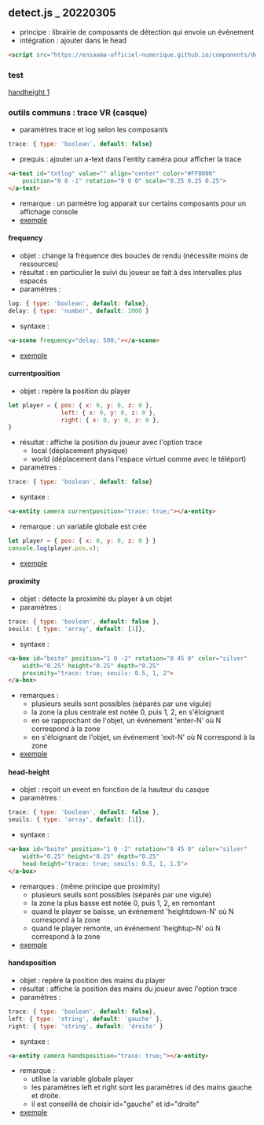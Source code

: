 ## detect.js _ 20220305
* principe : librairie de composants de détection qui envoie un événement
* intégration : ajouter dans le head
```html
<script src="https://ensaama-officiel-numerique.github.io/components/detect/detect.js"></script>
```

### test
[handheight 1](./handheight.html)

### outils communs : trace VR (casque)
* paramètres trace et log selon les composants
```js
trace: { type: 'boolean', default: false}
```
* prequis : ajouter un a-text dans l'entity caméra pour afficher la trace
```html
<a-text id="txtlog" value="" align="center" color="#FF0000" 
    position="0 0 -1" rotation="0 0 0" scale="0.25 0.25 0.25">
</a-text>
```
* remarque : un parmètre log apparait sur certains composants pour un affichage console
* [exemple](./trace.html)

#### frequency
* objet : change la fréquence des boucles de rendu (nécessite moins de ressources)
* résultat : en particulier le suivi du joueur se fait à des intervalles plus espacés
* paramètres : 
```js
log: { type: 'boolean', default: false},
delay: { type: 'number', default: 1000 }
```
* syntaxe : 
```html
<a-scene frequency="delay: 500;"></a-scene>
```
* [exemple](./frequency.html)
    

#### currentposition
* objet : repère la position du player
```js
let player = { pos: { x: 0, y: 0, z: 0 },
               left: { x: 0, y: 0, z: 0 },
               right: { x: 0, y: 0, z: 0 },
} 
``` 
* résultat : affiche la position du joueur avec l'option trace
    - local (déplacement physique) 
    - world (déplacement dans l'espace virtuel comme avec le téléport)
* paramètres : 
```js
trace: { type: 'boolean', default: false}
```
* syntaxe : 
```html
<a-entity camera currentposition="trace: true;"></a-entity>
```
* remarque : un variable globale est crée
```js
let player = { pos: { x: 0, y: 0, z: 0 } }
console.log(player.pos.x);
```
* [exemple](./currentposition.html)

#### proximity
* objet : détecte la proximité du player à un objet
* paramètres :
```js
trace: { type: 'boolean', default: false },
seuils: { type: 'array', default: [1]},
```
* syntaxe : 
```html
<a-box id="boite" position="1 0 -2" rotation="0 45 0" color="silver"
    width="0.25" height="0.25" depth="0.25" 
    proximity="trace: true; seuils: 0.5, 1, 2">
</a-box>
```
* remarques : 
    - plusieurs seuils sont possibles (séparés par une vigule)
    - la zone la plus centrale est notée 0, puis 1, 2, en s'éloignant
    - en se rapprochant de l'objet, un événement 'enter-N' où N correspond à la zone
    - en s'éloignant de l'objet, un événement 'exit-N' où N correspond à la zone
* [exemple](./proximity.html)

#### head-height
* objet : reçoit un event en fonction de la hauteur du casque
* paramètres :
```js
trace: { type: 'boolean', default: false },
seuils: { type: 'array', default: [1]},
```
* syntaxe : 
```html
<a-box id="boite" position="1 0 -2" rotation="0 45 0" color="silver"
    width="0.25" height="0.25" depth="0.25" 
    head-height="trace: true; seuils: 0.5, 1, 1.5">
</a-box>
```
* remarques : (même principe que proximity)
    - plusieurs seuils sont possibles (séparés par une vigule)
    - la zone la plus basse est notée 0, puis 1, 2, en remontant
    - quand le player se baisse, un événement 'heightdown-N' où N correspond à la zone
    - quand le player remonte, un événement 'heightup-N' où N correspond à la zone
* [exemple](./proximity.html)

#### handsposition
* objet : repère la position des mains du player
* résultat : affiche la position des mains du joueur avec l'option trace
* paramètres : 
```js
trace: { type: 'boolean', default: false},
left: { type: 'string', default: 'gauche' },
right: { type: 'string', default: 'droite' }
```
* syntaxe : 
```html
<a-entity camera handsposition="trace: true;"></a-entity>
```
* remarque : 
    * utilise la variable globale player
    * les paramètres left et right sont les paramètres id des mains gauche et droite.
    * il est conseillé de choisir id="gauche" et id="droite"
* [exemple](./handsposition.html)




<!-- https://www.w3docs.com/snippets/javascript/how-to-create-and-trigger-event-in-javascript.html -->




    